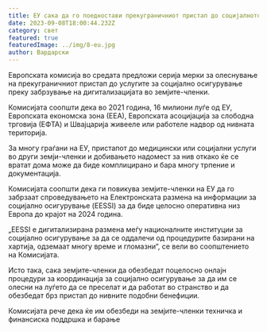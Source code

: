 ```yaml
---
title: ЕУ сака да го поедностави прекуграничниот пристап до социјалното осигурување
date: 2023-09-08T18:00:44.232Z
category: свет
featured: true
featuredImage: ../img/8-eu.jpg
author: Вардарски
---
```

Европската комисија во средата предложи серија мерки за олеснување на прекуграничниот пристап до услугите за социјално осигурување преку забрзување на дигитализацијата во земјите-членки.

Комисијата соопшти дека во 2021 година, 16 милиони луѓе од ЕУ, Европската економска зона (ЕЕА), Европската асоцијација за слободна трговија (ЕФТА) и Швајцарија живееле или работеле надвор од нивната територија.

За многу граѓани на ЕУ, пристапот до медицински или социјални услуги во други земји-членки и добивањето надомест за нив откако ќе се вратат дома може да биде комплицирано и бара многу трпение и документација.

Комисијата соопшти дека ги повикува земјите-членки на ЕУ да го забрзаат спроведувањето на Електронската размена на информации за социјално осигурување (EESSI) за да биде целосно оперативна низ Европа до крајот на 2024 година.

„EESSI е дигитализирана размена меѓу националните институции за социјално осигурување за да се оддалечи од процедурите базирани на хартија, одземаат многу време и гломазни“, се вели во соопштението на Комисијата.

Исто така, сака земјите-членки да обезбедат поцелосно онлајн процедури за координација за социјално осигурување за да им се олесни на луѓето да се преселат и да работат во странство и да обезбедат брз пристап до нивните подобни бенефиции.

Комисијата рече дека ќе им обезбеди на земјите-членки техничка и финансиска поддршка и барање